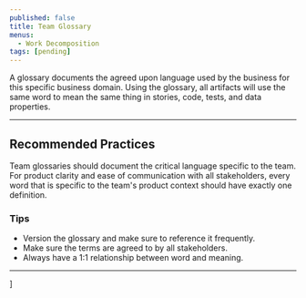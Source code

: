 ```yaml
---
published: false
title: Team Glossary
menus:
  - Work Decomposition
tags: [pending]
---
```


A glossary documents the agreed upon language used by the business for this
specific business domain. Using the glossary, all artifacts will use the same
word to mean the same thing in stories, code, tests, and data properties.

---

## Recommended Practices

Team glossaries should document the critical language specific to the team. For
product clarity and ease of communication with all stakeholders, every word that
is specific to the team's product context should have exactly one definition.

### Tips

- Version the glossary and make sure to reference it frequently.
- Make sure the terms are agreed to by all stakeholders.
- Always have a 1:1 relationship between word and meaning.

---

]
